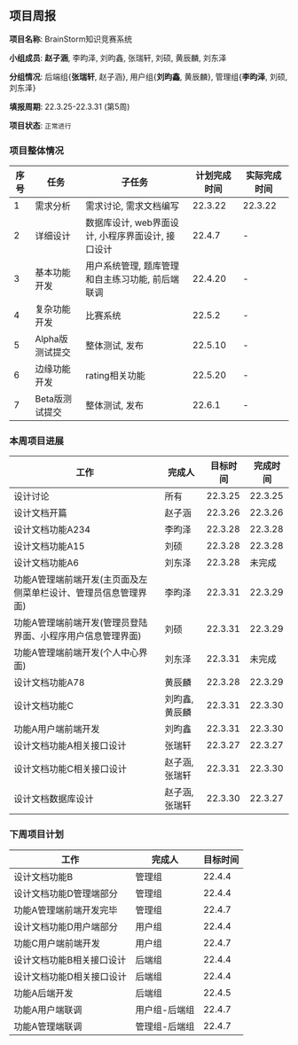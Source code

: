 ## 项目周报

**项目名称**: BrainStorm知识竞赛系统

**小组成员**: **赵子涵**, 李昀泽, 刘昀鑫, 张瑞轩, 刘硕, 黄辰麟, 刘东泽

**分组情况**: 后端组{**张瑞轩**, 赵子涵}, 用户组{**刘昀鑫**, 黄辰麟}, 管理组{**李昀泽**, 刘硕, 刘东泽}

**填报周期**: 22.3.25-22.3.31 (第5周)

**项目状态**: `正常进行`

### 项目整体情况

| 序号 | 任务            | 子任务                                            | 计划完成时间 | 实际完成时间 |
| ---- | --------------- | ------------------------------------------------- | ------------ | ------------ |
| 1    | 需求分析        | 需求讨论, 需求文档编写                            | 22.3.22      | 22.3.22      |
| 2    | 详细设计        | 数据库设计, web界面设计, 小程序界面设计, 接口设计 | 22.4.7       | -            |
| 3    | 基本功能开发    | 用户系统管理, 题库管理和自主练习功能, 前后端联调  | 22.4.20      | -            |
| 4    | 复杂功能开发    | 比赛系统                                          | 22.5.2       | -            |
| 5    | Alpha版测试提交 | 整体测试, 发布                                    | 22.5.10      | -            |
| 6    | 边缘功能开发    | rating相关功能                                    | 22.5.20      | -            |
| 7    | Beta版测试提交  | 整体测试, 发布                                    | 22.6.1       | -            |

### 本周项目进展

| 工作                                     | 完成人         | 目标时间 | 完成时间 |
| ------------------------------------------- | -------------- | -------- | -------- |
| 设计讨论                                    | 所有           | 22.3.25  | 22.3.25  |
| 设计文档开篇                                | 赵子涵         | 22.3.26  | 22.3.26  |
| 设计文档功能A234    | 李昀泽         | 22.3.28  | 22.3.28  |
| 设计文档功能A15      | 刘硕         | 22.3.28  | 22.3.28  |
| 设计文档功能A6      | 刘东泽         | 22.3.28  | 未完成 |
| 功能A管理端前端开发(主页面及左侧菜单栏设计、管理员信息管理界面) | 李昀泽   | 22.3.31 |   22.3.29  |
| 功能A管理端前端开发(管理员登陆界面、小程序用户信息管理界面) | 刘硕   | 22.3.31 |   22.3.29  |
| 功能A管理端前端开发(个人中心界面) | 刘东泽   | 22.3.31 |   未完成  |
| 设计文档功能A78                    | 黄辰麟         | 22.3.28  | 22.3.29 |
| 设计文档功能C                               | 刘昀鑫, 黄辰麟    | 22.3.31 | 22.3.30 |
| 功能A用户端前端开发                         | 刘昀鑫         | 22.3.31  | 22.3.30 |
| 设计文档功能A相关接口设计                   | 张瑞轩         | 22.3.27  | 22.3.27  |
| 设计文档功能C相关接口设计                   | 赵子涵, 张瑞轩    | 22.3.31  | 22.3.30 |
| 设计文档数据库设计                          | 赵子涵, 张瑞轩 | 22.3.30  | 22.3.27  |

### 下周项目计划

| 工作                      | 完成人        | 目标时间 |
| ------------------------- | ------------- | -------- |
| 设计文档功能B             | 管理组        | 22.4.4   |
| 设计文档功能D管理端部分   | 管理组        | 22.4.4   |
| 功能A管理端前端开发完毕   | 管理组        | 22.4.7   |
| 设计文档功能D用户端部分   | 用户组        | 22.4.4   |
| 功能C用户端前端开发       | 用户组        | 22.4.7   |
| 设计文档功能B相关接口设计 | 后端组        | 22.4.4   |
| 设计文档功能D相关接口设计 | 后端组        | 22.4.4   |
| 功能A后端开发             | 后端组        | 22.4.5   |
| 功能A用户端联调           | 用户组-后端组 | 22.4.7   |
| 功能A管理端联调           | 管理组-后端组 | 22.4.7   |


